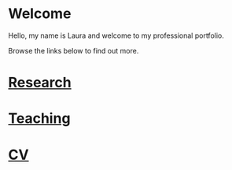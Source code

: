# Welcome
Hello, my name is Laura and welcome to my professional portfolio. 

Browse the links below to find out more. 


# [Research](lerober4.github.io/research)

# [Teaching](lerober4.github.io/teaching)

# [CV](lerober4.github.io/cv)

